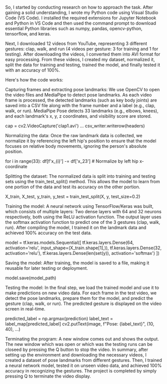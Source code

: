 So, I started by conducting research on how to approach the task. After gaining a solid understanding, I wrote my Python code using Visual Studio Code (VS Code). I installed the required extensions for Jupyter Notebook and Python in VS Code and then used the command prompt to download essential Python libraries such as numpy, pandas, opencv-python, tensorflow, and keras.

Next, I downloaded 12 videos from YouTube, representing 3 different gestures: clap, walk, and run (4 videos per gesture: 3 for training and 1 for testing). After downloading the videos, I converted them into AVI format for easy processing. From these videos, I created my dataset, normalized it, split the data for training and testing, trained the model, and finally tested it with an accuracy of 100%.

Here's how the code works:

Capturing frames and extracting pose landmarks:
We use OpenCV to open the video files and MediaPipe to detect pose landmarks. As each video frame is processed, the detected landmarks (such as key body joints) are saved into a CSV file along with the frame number and a label (e.g., clap, walk, or run). MediaPipe Pose detects 33 landmarks (e.g., elbows, knees), and each landmark's x, y, z coordinates, and visibility score are stored.

cap = cv2.VideoCapture('clap1.avi') ... csv_writer.writerow(headers)

Normalizing the data:
Once the raw landmark data is collected, we normalize it by referencing the left hip's position to ensure that the model focuses on relative body movements, ignoring the person's absolute position.

for i in range(33): df[f'x_{i}'] -= df['x_23'] # Normalize by left hip x-coordinate

Splitting the dataset:
The normalized data is split into training and testing sets using the train_test_split() method. This allows the model to learn from one portion of the data and test its accuracy on the other portion.

X_train, X_test, y_train, y_test = train_test_split(X, y, test_size=0.2)

Training the model:
A neural network using TensorFlow/Keras was built, which consists of multiple layers: Two dense layers with 64 and 32 neurons respectively, both using the ReLU activation function. The output layer uses the softmax activation function to predict one of the 3 gestures (clap, walk, run). After compiling the model, I trained it on the landmark data and achieved 100% accuracy on the test data.

model = tf.keras.models.Sequential([ tf.keras.layers.Dense(64, activation='relu', input_shape=(X_train.shape[1],)), tf.keras.layers.Dense(32, activation='relu'), tf.keras.layers.Dense(len(set(y)), activation='softmax') ])

Saving the model:
After training, the model is saved to a file, making it reusable for later testing or deployment.

model.save(model_path)

Testing the model:
In the final step, we load the trained model and use it to make predictions on new video data. For each frame in the test video, we detect the pose landmarks, prepare them for the model, and predict the gesture (clap, walk, or run). The predicted gesture is displayed on the video screen in real-time.

predicted_label = np.argmax(prediction) label_text = label_map[predicted_label] cv2.putText(image, f"Pose: {label_text}", (10, 40), ...)

Terminating the program:
A new window comes out and shows the output. The new window which was open or which was the testing runs can be closeed by pressing the Q button to stop the video. In summary, after setting up the environment and downloading the necessary videos, I created a dataset of pose landmarks from different gestures. Then, I trained a neural network model, tested it on unseen video data, and achieved 100% accuracy in recognizing the gestures. The project is completed by simply pressing Q to terminate the video display.
